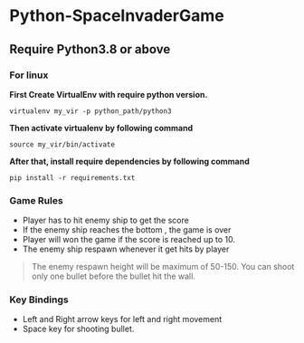 # Python-SpaceInvaderGame

## Require Python3.8 or above

### For linux

**First Create VirtualEnv with require python version.**

```
virtualenv my_vir -p python_path/python3
```

**Then activate virtualenv by following command**

```
source my_vir/bin/activate
```

**After that, install require dependencies by following command**

```
pip install -r requirements.txt
```
### Game Rules
* Player has to hit enemy ship to get the score
* If the enemy ship reaches  the bottom , the game is over
* Player will won the game if the score is reached up to 10.
* The enemy ship respawn whenever it get hits by player

> The enemy respawn height will be maximum of 50-150.
> You can shoot only one bullet before the bullet hit the wall.

### Key Bindings
* Left and Right arrow keys for left and right movement
* Space key for shooting bullet.

